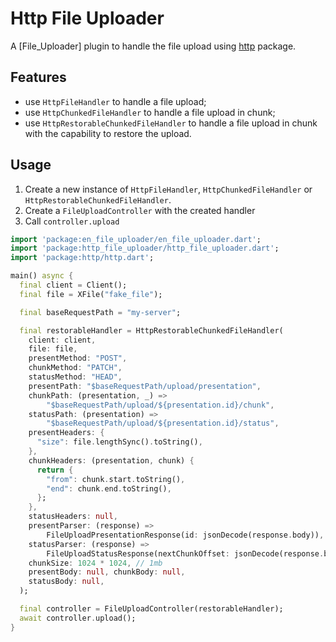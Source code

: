 # Http File Uploader

A [File_Uploader] plugin to handle the file upload using [http](https://pub.dev/packages/http) package.

## Features

- use `HttpFileHandler` to handle a file upload;
- use `HttpChunkedFileHandler` to handle a file upload in chunk;
- use `HttpRestorableChunkedFileHandler` to handle a file upload in chunk with the capability to restore the upload.

## Usage

1. Create a new instance of `HttpFileHandler`, `HttpChunkedFileHandler` or `HttpRestorableChunkedFileHandler`.
2. Create a `FileUploadController` with the created handler
3. Call `controller.upload`

```dart
import 'package:en_file_uploader/en_file_uploader.dart';
import 'package:http_file_uploader/http_file_uploader.dart';
import 'package:http/http.dart';

main() async {
  final client = Client();
  final file = XFile("fake_file");

  final baseRequestPath = "my-server";

  final restorableHandler = HttpRestorableChunkedFileHandler(
    client: client,
    file: file,
    presentMethod: "POST",
    chunkMethod: "PATCH",
    statusMethod: "HEAD",
    presentPath: "$baseRequestPath/upload/presentation",
    chunkPath: (presentation, _) =>
        "$baseRequestPath/upload/${presentation.id}/chunk",
    statusPath: (presentation) =>
        "$baseRequestPath/upload/${presentation.id}/status",
    presentHeaders: {
      "size": file.lengthSync().toString(),
    },
    chunkHeaders: (presentation, chunk) {
      return {
        "from": chunk.start.toString(),
        "end": chunk.end.toString(),
      };
    },
    statusHeaders: null,
    presentParser: (response) =>
        FileUploadPresentationResponse(id: jsonDecode(response.body)),
    statusParser: (response) =>
        FileUploadStatusResponse(nextChunkOffset: jsonDecode(response.body)),
    chunkSize: 1024 * 1024, // 1mb
    presentBody: null, chunkBody: null,
    statusBody: null,
  );

  final controller = FileUploadController(restorableHandler);
  await controller.upload();
}

```
